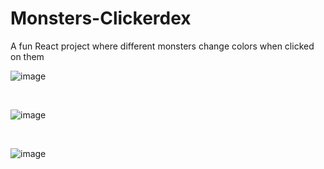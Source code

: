 # Monsters-Clickerdex
A fun React project where different monsters change colors when clicked on them


![image](https://user-images.githubusercontent.com/91401714/195212160-3249103e-f3d6-46f7-85ee-406f98297d62.png)

<br>

![image](https://user-images.githubusercontent.com/91401714/195212225-45ac4d56-703b-4dfd-b042-e51830d64467.png)

<br>

![image](https://user-images.githubusercontent.com/91401714/195212254-e9a6e655-b83d-4384-8157-d48cad976ca0.png)
